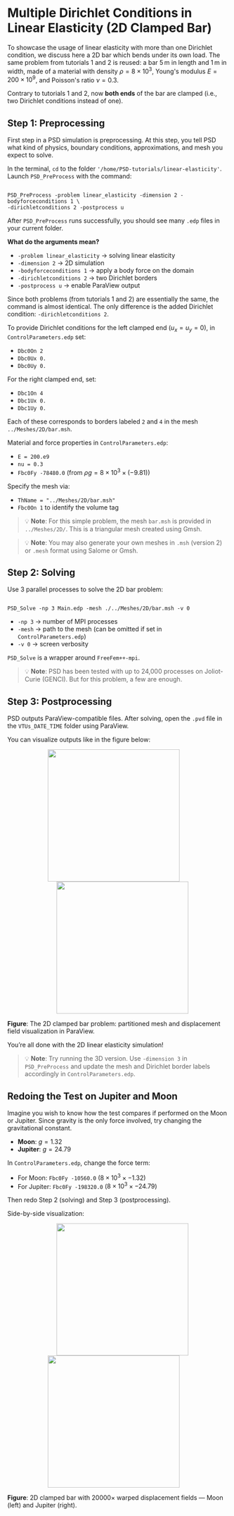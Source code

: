 # Multiple Dirichlet Conditions in Linear Elasticity (2D Clamped Bar)

To showcase the usage of linear elasticity with more than one Dirichlet condition, we discuss here a 2D bar which bends under its own load. The same problem from tutorials 1 and 2 is reused: a bar 5 m in length and 1 m in width, made of a material with density $\rho=8\times 10^3$, Young's modulus $E=200\times 10^9$, and Poisson's ratio $\nu=0.3$.

Contrary to tutorials 1 and 2, now **both ends** of the bar are clamped (i.e., two Dirichlet conditions instead of one).

## Step 1: Preprocessing

First step in a PSD simulation is preprocessing. At this step, you tell PSD what kind of physics, boundary conditions, approximations, and mesh you expect to solve.

In the terminal, `cd` to the folder `'/home/PSD-tutorials/linear-elasticity'`. Launch `PSD_PreProcess` with the command:

<pre><code>
PSD_PreProcess -problem linear_elasticity -dimension 2 -bodyforceconditions 1 \
-dirichletconditions 2 -postprocess u
</code></pre>

After `PSD_PreProcess` runs successfully, you should see many `.edp` files in your current folder.

**What do the arguments mean?**

- `-problem linear_elasticity` → solving linear elasticity
- `-dimension 2` → 2D simulation
- `-bodyforceconditions 1` → apply a body force on the domain
- `-dirichletconditions 2` → two Dirichlet borders
- `-postprocess u` → enable ParaView output

Since both problems (from tutorials 1 and 2) are essentially the same, the command is almost identical. The only difference is the added Dirichlet condition: `-dirichletconditions 2`.

To provide Dirichlet conditions for the left clamped end ($u_x=u_y=0$), in `ControlParameters.edp` set:

- `Dbc0On 2`
- `Dbc0Ux 0.`
- `Dbc0Uy 0.`

For the right clamped end, set:

- `Dbc1On 4`
- `Dbc1Ux 0.`
- `Dbc1Uy 0.`

Each of these corresponds to borders labeled `2` and `4` in the mesh `../Meshes/2D/bar.msh`.

Material and force properties in `ControlParameters.edp`:

- `E = 200.e9`
- `nu = 0.3`
- `Fbc0Fy -78480.0` (from $\rho g = 8 \times 10^3 \times (-9.81)$)

Specify the mesh via:

- `ThName = "../Meshes/2D/bar.msh"`
- `Fbc0On 1` to identify the volume tag

> 💡 **Note**: For this simple problem, the mesh `bar.msh` is provided in `../Meshes/2D/`. This is a triangular mesh created using Gmsh.

> 💡 **Note**: You may also generate your own meshes in `.msh` (version 2) or `.mesh` format using Salome or Gmsh.

## Step 2: Solving

Use 3 parallel processes to solve the 2D bar problem:

<pre><code>
PSD_Solve -np 3 Main.edp -mesh ./../Meshes/2D/bar.msh -v 0
</code></pre>

- `-np 3` → number of MPI processes
- `-mesh` → path to the mesh (can be omitted if set in `ControlParameters.edp`)
- `-v 0` → screen verbosity

`PSD_Solve` is a wrapper around `FreeFem++-mpi`.

> 💡 **Note**: PSD has been tested with up to 24,000 processes on Joliot-Curie (GENCI). But for this problem, a few are enough.

## Step 3: Postprocessing

PSD outputs ParaView-compatible files. After solving, open the `.pvd` file in the `VTUs_DATE_TIME` folder using ParaView.

You can visualize outputs like in the figure below:

<div style="text-align: center;">
  <img src="https://github.com/user-attachments/assets/309c159b-92bf-4c23-900a-4218e61bc694" width="300" style="margin-right: 20px; vertical-align: middle;" />
  <img src="https://github.com/user-attachments/assets/a1ea08ab-b5b7-4e48-ba1e-5351c98ed7ec" width="300" style="margin-left: 20px; vertical-align: middle;" />
</div>

**Figure**: The 2D clamped bar problem: partitioned mesh and displacement field visualization in ParaView.

You’re all done with the 2D linear elasticity simulation!

> 💡 **Note**: Try running the 3D version. Use `-dimension 3` in `PSD_PreProcess` and update the mesh and Dirichlet border labels accordingly in `ControlParameters.edp`.

## Redoing the Test on Jupiter and Moon

Imagine you wish to know how the test compares if performed on the Moon or Jupiter. Since gravity is the only force involved, try changing the gravitational constant.

- **Moon**: $g = 1.32$
- **Jupiter**: $g = 24.79$

In `ControlParameters.edp`, change the force term:

- For Moon: `Fbc0Fy -10560.0` ($8 \times 10^3 \times -1.32$)
- For Jupiter: `Fbc0Fy -198320.0` ($8 \times 10^3 \times -24.79$)

Then redo Step 2 (solving) and Step 3 (postprocessing).

Side-by-side visualization:

<div style="text-align: center;">
  <img src="https://github.com/user-attachments/assets/e26d4688-1392-4db3-b9f9-6984f0636eb3" width="300" style="margin-left: 20px; vertical-align: middle;" />
  <img src="https://github.com/user-attachments/assets/2b0cc837-f827-4845-baba-20d39844eab5" width="300" style="margin-right: 20px; vertical-align: middle;" />
</div>

**Figure**: 2D clamped bar with 20000× warped displacement fields — Moon (left) and Jupiter (right).
